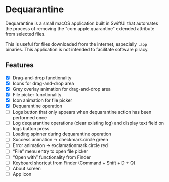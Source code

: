 # Dequarantine
Dequarantine is a small macOS application built in SwiftUI that automates the process of removing the "com.apple.quarantine" extended attribute from selected files.

This is useful for files downloaded from the internet, especially `.app` binaries. This application is not intended to facilitate software piracy.

## Features
- [x] Drag-and-drop functionality
- [x] Icons for drag-and-drop area
- [x] Grey overlay animation for drag-and-drop area
- [x] File picker functionality
- [x] Icon animation for file picker
- [x] Dequarantine operation
- [ ] Logs button that only appears when dequarantine action has been performed once
- [ ] Log dequarantine operations (clear existing log) and display text field on logs button press
- [ ] Loading spinner during dequarantine operation
- [ ] Success animation -> checkmark.circle green
- [ ] Error animation -> exclamationmark.circle red
- [ ] “File” menu entry to open file picker
- [ ] “Open with” functionality from Finder
- [ ] Keyboard shortcut from Finder (Command + Shift + D + Q)
- [ ] About screen
- [ ] App icon
